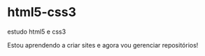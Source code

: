 # html5-css3
 estudo html5 e css3

Estou aprendendo a criar sites e agora vou gerenciar repositórios!